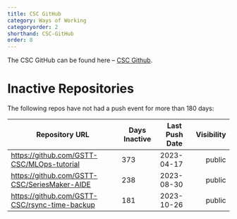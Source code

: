 ```yaml
---
title: CSC GitHub
category: Ways of Working
categoryorder: 2
shorthand: CSC-GitHub
order: 8
---
```


The CSC GitHub can be found here – <a href="https://github.com/GSTT-CSC/">CSC Github</a>.

# Inactive Repositories

The following repos have not had a push event for more than 180 days:

| Repository URL | Days Inactive | Last Push Date | Visibility |
| --- | --- | --- | ---: |
| https://github.com/GSTT-CSC/MLOps-tutorial | 373 | 2023-04-17 | public |
| https://github.com/GSTT-CSC/SeriesMaker-AIDE | 238 | 2023-08-30 | public |
| https://github.com/GSTT-CSC/rsync-time-backup | 181 | 2023-10-26 | public |
